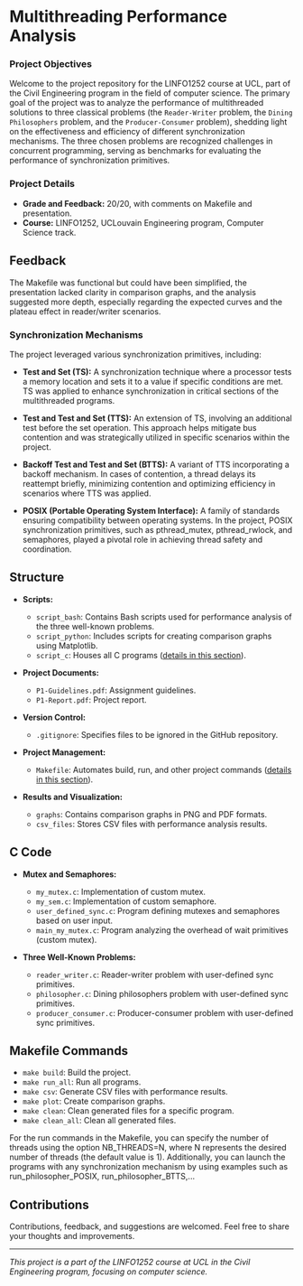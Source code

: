 # Multithreading Performance Analysis

### Project Objectives

Welcome to the project repository for the LINFO1252 course at UCL, part of the Civil Engineering program in the field of computer science.
The primary goal of the project was to analyze the performance of multithreaded solutions to three classical problems (the `Reader-Writer` problem, the `Dining Philosophers` problem, and the `Producer-Consumer` problem), shedding light on the effectiveness and efficiency of different synchronization mechanisms. The three chosen problems are recognized challenges in concurrent programming, serving as benchmarks for evaluating the performance of synchronization primitives.

### Project Details
- **Grade and Feedback:** 20/20, with comments on Makefile and presentation.
- **Course:** LINFO1252, UCLouvain Engineering program, Computer Science track.

## Feedback
The Makefile was functional but could have been simplified, the presentation lacked clarity in comparison graphs, and the analysis suggested more depth, especially regarding the expected curves and the plateau effect in reader/writer scenarios.

### Synchronization Mechanisms

The project leveraged various synchronization primitives, including:

- **Test and Set (TS):** A synchronization technique where a processor tests a memory location and sets it to a value if specific conditions are met. TS was applied to enhance synchronization in critical sections of the multithreaded programs.

- **Test and Test and Set (TTS):** An extension of TS, involving an additional test before the set operation. This approach helps mitigate bus contention and was strategically utilized in specific scenarios within the project.

- **Backoff Test and Test and Set (BTTS):** A variant of TTS incorporating a backoff mechanism. In cases of contention, a thread delays its reattempt briefly, minimizing contention and optimizing efficiency in scenarios where TTS was applied.

- **POSIX (Portable Operating System Interface):** A family of standards ensuring compatibility between operating systems. In the project, POSIX synchronization primitives, such as pthread_mutex, pthread_rwlock, and semaphores, played a pivotal role in achieving thread safety and coordination.

## Structure

- **Scripts:**
  - `script_bash`: Contains Bash scripts used for performance analysis of the three well-known problems.
  - `script_python`: Includes scripts for creating comparison graphs using Matplotlib.
  - `script_c`: Houses all C programs ([details in this section](#c-code)).

- **Project Documents:**
  - `P1-Guidelines.pdf`: Assignment guidelines.
  - `P1-Report.pdf`: Project report.

- **Version Control:**
  - `.gitignore`: Specifies files to be ignored in the GitHub repository.

- **Project Management:**
  - `Makefile`: Automates build, run, and other project commands ([details in this section](#makefile-commands)).

- **Results and Visualization:**
  - `graphs`: Contains comparison graphs in PNG and PDF formats.
  - `csv_files`: Stores CSV files with performance analysis results.

## C Code

- **Mutex and Semaphores:**
  - `my_mutex.c`: Implementation of custom mutex.
  - `my_sem.c`: Implementation of custom semaphore.
  - `user_defined_sync.c`: Program defining mutexes and semaphores based on user input.
  - `main_my_mutex.c`: Program analyzing the overhead of wait primitives (custom mutex).

- **Three Well-Known Problems:**
  - `reader_writer.c`: Reader-writer problem with user-defined sync primitives.
  - `philosopher.c`: Dining philosophers problem with user-defined sync primitives.
  - `producer_consumer.c`: Producer-consumer problem with user-defined sync primitives.

## Makefile Commands

- `make build`: Build the project.
- `make run_all`: Run all programs.
- `make csv`: Generate CSV files with performance results.
- `make plot`: Create comparison graphs.
- `make clean`: Clean generated files for a specific program.
- `make clean_all`: Clean all generated files.

For the run commands in the Makefile, you can specify the number of threads using the option NB_THREADS=N, where N represents the desired number of threads (the default value is 1). Additionally, you can launch the programs with any synchronization mechanism by using examples such as run_philosopher_POSIX, run_philosopher_BTTS,...

## Contributions

Contributions, feedback, and suggestions are welcomed. Feel free to share your thoughts and improvements.

---
*This project is a part of the LINFO1252 course at UCL in the Civil Engineering program, focusing on computer science.*